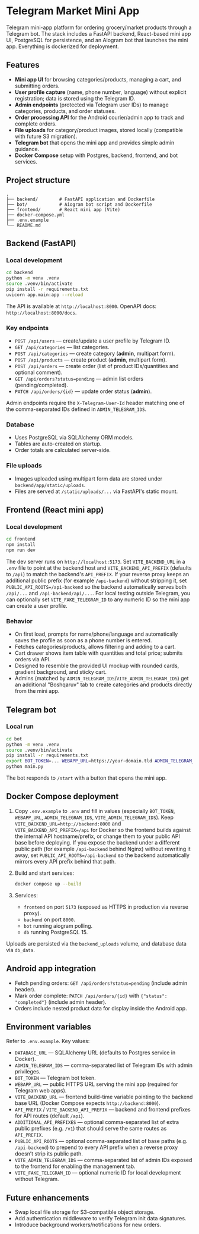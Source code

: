 # Telegram Market Mini App

Telegram mini-app platform for ordering grocery/market products through a Telegram bot. The stack includes a FastAPI backend, React-based mini app UI, PostgreSQL for persistence, and an Aiogram bot that launches the mini app. Everything is dockerized for deployment.

## Features

- **Mini app UI** for browsing categories/products, managing a cart, and submitting orders.
- **User profile capture** (name, phone number, language) without explicit registration; data is stored using the Telegram ID.
- **Admin endpoints** (protected via Telegram user IDs) to manage categories, products, and order statuses.
- **Order processing API** for the Android courier/admin app to track and complete orders.
- **File uploads** for category/product images, stored locally (compatible with future S3 migration).
- **Telegram bot** that opens the mini app and provides simple admin guidance.
- **Docker Compose** setup with Postgres, backend, frontend, and bot services.

## Project structure

```
.
├── backend/        # FastAPI application and Dockerfile
├── bot/            # Aiogram bot script and Dockerfile
├── frontend/       # React mini app (Vite)
├── docker-compose.yml
├── .env.example
└── README.md
```

## Backend (FastAPI)

### Local development

```bash
cd backend
python -m venv .venv
source .venv/bin/activate
pip install -r requirements.txt
uvicorn app.main:app --reload
```

The API is available at `http://localhost:8000`. OpenAPI docs: `http://localhost:8000/docs`.

### Key endpoints

- `POST /api/users` — create/update a user profile by Telegram ID.
- `GET /api/categories` — list categories.
- `POST /api/categories` — create category (**admin**, multipart form).
- `POST /api/products` — create product (**admin**, multipart form).
- `POST /api/orders` — create order (list of product IDs/quantities and optional comment).
- `GET /api/orders?status=pending` — admin list orders (pending/completed).
- `PATCH /api/orders/{id}` — update order status (**admin**).

Admin endpoints require the `X-Telegram-User-Id` header matching one of the comma-separated IDs defined in `ADMIN_TELEGRAM_IDS`.

### Database

- Uses PostgreSQL via SQLAlchemy ORM models.
- Tables are auto-created on startup.
- Order totals are calculated server-side.

### File uploads

- Images uploaded using multipart form data are stored under `backend/app/static/uploads`.
- Files are served at `/static/uploads/...` via FastAPI's static mount.

## Frontend (React mini app)

### Local development

```bash
cd frontend
npm install
npm run dev
```

The dev server runs on `http://localhost:5173`. Set `VITE_BACKEND_URL` in a `.env` file to point at the backend host and `VITE_BACKEND_API_PREFIX` (defaults to `/api`) to match the backend's `API_PREFIX`. If your reverse proxy keeps an additional public prefix (for example `/api-backend`) without stripping it, set `PUBLIC_API_ROOTS=/api-backend` so the backend automatically serves both `/api/...` and `/api-backend/api/...`. For local testing outside Telegram, you can optionally set `VITE_FAKE_TELEGRAM_ID` to any numeric ID so the mini app can create a user profile.

### Behavior

- On first load, prompts for name/phone/language and automatically saves the profile as soon as a phone number is entered.
- Fetches categories/products, allows filtering and adding to a cart.
- Cart drawer shows item table with quantities and total price; submits orders via API.
- Designed to resemble the provided UI mockup with rounded cards, gradient background, and sticky cart.
- Admins (matched by `ADMIN_TELEGRAM_IDS`/`VITE_ADMIN_TELEGRAM_IDS`) get an additional "Boshqaruv" tab to create categories and products directly from the mini app.

## Telegram bot

### Local run

```bash
cd bot
python -m venv .venv
source .venv/bin/activate
pip install -r requirements.txt
export BOT_TOKEN=... WEBAPP_URL=https://your-domain.tld ADMIN_TELEGRAM_IDS=123456
python main.py
```

The bot responds to `/start` with a button that opens the mini app.

## Docker Compose deployment

1. Copy `.env.example` to `.env` and fill in values (especially `BOT_TOKEN`, `WEBAPP_URL`, `ADMIN_TELEGRAM_IDS`, `VITE_ADMIN_TELEGRAM_IDS`). Keep `VITE_BACKEND_URL=http://backend:8000` and `VITE_BACKEND_API_PREFIX=/api` for Docker so the frontend builds against the internal API hostname/prefix, or change them to your public API base before deploying. If you expose the backend under a different public path (for example `/api-backend` behind Nginx) without rewriting it away, set `PUBLIC_API_ROOTS=/api-backend` so the backend automatically mirrors every API prefix behind that path.
2. Build and start services:

   ```bash
   docker compose up --build
   ```

3. Services:
   - `frontend` on port `5173` (exposed as HTTPS in production via reverse proxy).
   - `backend` on port `8000`.
   - `bot` running aiogram polling.
   - `db` running PostgreSQL 15.

Uploads are persisted via the `backend_uploads` volume, and database data via `db_data`.

## Android app integration

- Fetch pending orders: `GET /api/orders?status=pending` (include admin header).
- Mark order complete: `PATCH /api/orders/{id}` with `{"status": "completed"}` (include admin header).
- Orders include nested product data for display inside the Android app.

## Environment variables

Refer to `.env.example`. Key values:

- `DATABASE_URL` — SQLAlchemy URL (defaults to Postgres service in Docker).
- `ADMIN_TELEGRAM_IDS` — comma-separated list of Telegram IDs with admin privileges.
- `BOT_TOKEN` — Telegram bot token.
- `WEBAPP_URL` — public HTTPS URL serving the mini app (required for Telegram web apps).
- `VITE_BACKEND_URL` — frontend build-time variable pointing to the backend base URL (Docker Compose expects `http://backend:8000`).
- `API_PREFIX` / `VITE_BACKEND_API_PREFIX` — backend and frontend prefixes for API routes (default `/api`).
- `ADDITIONAL_API_PREFIXES` — optional comma-separated list of extra public prefixes (e.g. `/v1`) that should serve the same routes as `API_PREFIX`.
- `PUBLIC_API_ROOTS` — optional comma-separated list of base paths (e.g. `/api-backend`) to prepend to every API prefix when a reverse proxy doesn’t strip its public path.
- `VITE_ADMIN_TELEGRAM_IDS` — comma-separated list of admin IDs exposed to the frontend for enabling the management tab.
- `VITE_FAKE_TELEGRAM_ID` — optional numeric ID for local development without Telegram.

## Future enhancements

- Swap local file storage for S3-compatible object storage.
- Add authentication middleware to verify Telegram init data signatures.
- Introduce background workers/notifications for new orders.
